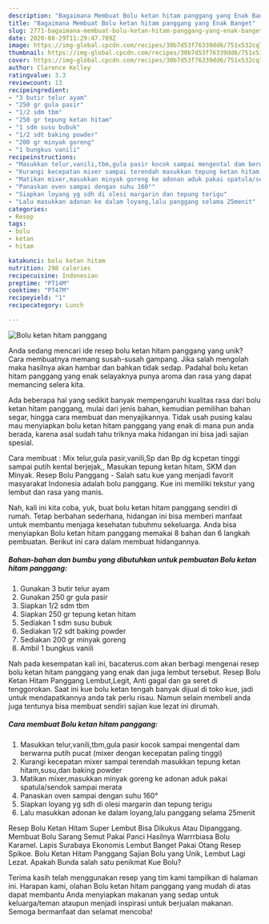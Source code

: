 ```yaml
---
description: "Bagaimana Membuat Bolu ketan hitam panggang yang Enak Banget"
title: "Bagaimana Membuat Bolu ketan hitam panggang yang Enak Banget"
slug: 2771-bagaimana-membuat-bolu-ketan-hitam-panggang-yang-enak-banget
date: 2020-08-29T11:29:47.789Z
image: https://img-global.cpcdn.com/recipes/30b7d53f76339dd6/751x532cq70/bolu-ketan-hitam-panggang-foto-resep-utama.jpg
thumbnail: https://img-global.cpcdn.com/recipes/30b7d53f76339dd6/751x532cq70/bolu-ketan-hitam-panggang-foto-resep-utama.jpg
cover: https://img-global.cpcdn.com/recipes/30b7d53f76339dd6/751x532cq70/bolu-ketan-hitam-panggang-foto-resep-utama.jpg
author: Clarence Kelley
ratingvalue: 3.3
reviewcount: 13
recipeingredient:
- "3 butir telur ayam"
- "250 gr gula pasir"
- "1/2 sdm tbm"
- "250 gr tepung ketan hitam"
- "1 sdm susu bubuk"
- "1/2 sdt baking powder"
- "200 gr minyak goreng"
- "1 bungkus vanili"
recipeinstructions:
- "Masukkan telur,vanili,tbm,gula pasir kocok sampai mengental dam berwarna putih pucat (mixer dengan kecepatan paling tinggi)"
- "Kurangi kecepatan mixer sampai terendah masukkan tepung ketan hitam,susu,dan baking powder"
- "Matikan mixer,masukkan minyak goreng ke adonan aduk pakai spatula/sendok sampai merata"
- "Panaskan oven sampai dengan suhu 160°"
- "Siapkan loyang yg sdh di olesi margarin dan tepung terigu"
- "Lalu masukkan adonan ke dalam loyang,lalu panggang selama 25menit"
categories:
- Resep
tags:
- bolu
- ketan
- hitam

katakunci: bolu ketan hitam 
nutrition: 298 calories
recipecuisine: Indonesian
preptime: "PT14M"
cooktime: "PT47M"
recipeyield: "1"
recipecategory: Lunch

---
```



![Bolu ketan hitam panggang](https://img-global.cpcdn.com/recipes/30b7d53f76339dd6/751x532cq70/bolu-ketan-hitam-panggang-foto-resep-utama.jpg)

Anda sedang mencari ide resep bolu ketan hitam panggang yang unik? Cara membuatnya memang susah-susah gampang. Jika salah mengolah maka hasilnya akan hambar dan bahkan tidak sedap. Padahal bolu ketan hitam panggang yang enak selayaknya punya aroma dan rasa yang dapat memancing selera kita.

Ada beberapa hal yang sedikit banyak mempengaruhi kualitas rasa dari bolu ketan hitam panggang, mulai dari jenis bahan, kemudian pemilihan bahan segar, hingga cara membuat dan menyajikannya. Tidak usah pusing kalau mau menyiapkan bolu ketan hitam panggang yang enak di mana pun anda berada, karena asal sudah tahu triknya maka hidangan ini bisa jadi sajian spesial.

Cara membuat : Mix telur,gula pasir,vanili,Sp dan Bp dg kcpetan tinggi sampai putih kental berjejak,, Masukan tepung ketan hitam, SKM dan Minyak. Resep Bolu Panggang - Salah satu kue yang menjadi favorit masyarakat Indonesia adalah bolu panggang. Kue ini memiliki tekstur yang lembut dan rasa yang manis.


Nah, kali ini kita coba, yuk, buat bolu ketan hitam panggang sendiri di rumah. Tetap berbahan sederhana, hidangan ini bisa memberi manfaat untuk membantu menjaga kesehatan tubuhmu sekeluarga. Anda bisa menyiapkan Bolu ketan hitam panggang memakai 8 bahan dan 6 langkah pembuatan. Berikut ini cara dalam membuat hidangannya.

<!--inarticleads1-->

##### Bahan-bahan dan bumbu yang dibutuhkan untuk pembuatan Bolu ketan hitam panggang:

1. Gunakan 3 butir telur ayam
1. Gunakan 250 gr gula pasir
1. Siapkan 1/2 sdm tbm
1. Siapkan 250 gr tepung ketan hitam
1. Sediakan 1 sdm susu bubuk
1. Sediakan 1/2 sdt baking powder
1. Sediakan 200 gr minyak goreng
1. Ambil 1 bungkus vanili


Nah pada kesempatan kali ini, bacaterus.com akan berbagi mengenai resep bolu ketan hitam panggang yang enak dan juga lembut tersebut. Resep Bolu Ketan Hitam Panggang Lembut,Legit, Anti gagal dan ga seret di tenggorokan. Saat ini kue bolu ketan tengah banyak dijual di toko kue, jadi untuk mendapatkannya anda tak perlu risau. Namun selain membeli anda juga tentunya bisa membuat sendiri sajian kue lezat ini dirumah. 

<!--inarticleads2-->

##### Cara membuat Bolu ketan hitam panggang:

1. Masukkan telur,vanili,tbm,gula pasir kocok sampai mengental dam berwarna putih pucat (mixer dengan kecepatan paling tinggi)
1. Kurangi kecepatan mixer sampai terendah masukkan tepung ketan hitam,susu,dan baking powder
1. Matikan mixer,masukkan minyak goreng ke adonan aduk pakai spatula/sendok sampai merata
1. Panaskan oven sampai dengan suhu 160°
1. Siapkan loyang yg sdh di olesi margarin dan tepung terigu
1. Lalu masukkan adonan ke dalam loyang,lalu panggang selama 25menit


Resep Bolu Ketan Hitam Super Lembut Bisa Dikukus Atau Dipanggang. Membuat Bolu Sarang Semut Pakai Panci Hasilnya Warrrbiasa Bolu Karamel. Lapis Surabaya Ekonomis Lembut Banget Pakai Otang Resep Spikoe. Bolu Ketan Hitam Panggang Sajian Bolu yang Unik, Lembut Lagi Lezat. Apakah Bunda salah satu penikmat Kue Bolu? 

Terima kasih telah menggunakan resep yang tim kami tampilkan di halaman ini. Harapan kami, olahan Bolu ketan hitam panggang yang mudah di atas dapat membantu Anda menyiapkan makanan yang sedap untuk keluarga/teman ataupun menjadi inspirasi untuk berjualan makanan. Semoga bermanfaat dan selamat mencoba!
